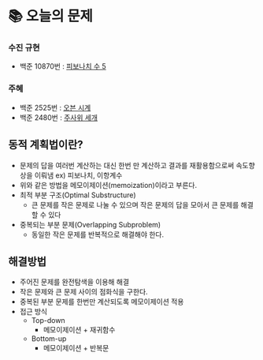  # 📚 오늘의 문제
 
### 수진 규현
- 백준 10870번 : [피보나치 수 5](https://www.acmicpc.net/problem/10870)


### 주혜
- 백준 2525번 : [오븐 시계](https://www.acmicpc.net/problem/2525)
- 백준 2480번 : [주사위 세개](https://www.acmicpc.net/problem/2480)

## 동적 계획법이란?

- 문제의 답을 여러번 계산하는 대신 한번 만 계산하고 결과를 재활용함으로써 속도향상을 이뤄냄 ex) 피보나치, 이항계수
- 위와 같은 방법을 메모이제이션(memoization)이라고 부른다.
- 최적 부분 구조(Optimal Substructure)
    - 큰 문제를 작은 문제로 나눌 수 있으며 작은 문제의 답을 모아서 큰 문제를 해결할 수 있다
- 중복되는 부분 문제(Overlapping Subproblem)
    - 동일한 작은 문제를 반복적으로 해결해야 한다.

## 해결방법

- 주어진 문제를 완전탐색을 이용해 해결
- 작은 문제와 큰 문제 사이의 점화식을 구한다.
- 중복된 부분 문제를 한번만 계산되도록 메모이제이션 적용
- 접근 방식
    - Top-down
        - 메모이제이션 + 재귀함수
    - Bottom-up
        - 메모이제이션 + 반복문
        
